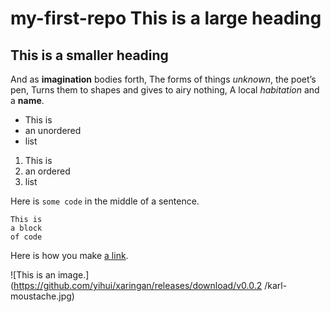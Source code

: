 # my-first-repo This is a large heading
## This is a smaller heading
And as **imagination** bodies forth, 
The forms of things *unknown*, the poet’s pen, 
Turns them to shapes and gives to airy nothing, 
A local *habitation* and a **name**. 

- This is 
- an unordered 
- list 
1. This is 
2. an ordered 
3. list 

Here is `some code` in the middle of a sentence. 

``` 
This is 
a block 
of code 
``` 

Here is how you make [a link](https://www.wikipedia.org/). 

![This is an image.](https://github.com/yihui/xaringan/releases/download/v0.0.2
	/karl-moustache.jpg)
